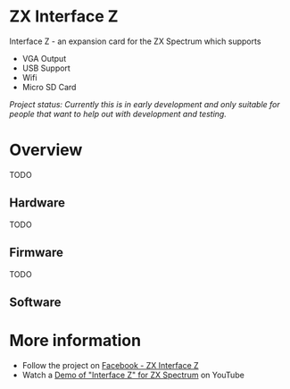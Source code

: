 # ZX Interface Z

Interface Z - an expansion card for the ZX Spectrum which supports

- VGA Output
- USB Support
- Wifi
- Micro SD Card

_Project status: Currently this is in early development and only suitable for people that want to help out with development and testing._

# Overview

TODO

## Hardware

TODO

## Firmware

TODO

## Software

# More information

- Follow the project on [Facebook - ZX Interface Z](https://www.facebook.com/zxinterfacez)
- Watch a [Demo of "Interface Z" for ZX Spectrum](https://www.youtube.com/watch?v=lMPc_8UKx1o) on YouTube
